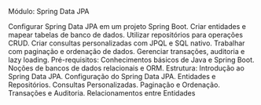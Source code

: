 Módulo: Spring Data JPA

Configurar Spring Data JPA em um projeto Spring Boot.
Criar entidades e mapear tabelas de banco de dados.
Utilizar repositórios para operações CRUD.
Criar consultas personalizadas com JPQL e SQL nativo.
Trabalhar com paginação e ordenação de dados.
Gerenciar transações, auditoria e lazy loading.
Pré-requisitos:
Conhecimentos básicos de Java e Spring Boot.
Noções de bancos de dados relacionais e ORM.
Estrutura:
Introdução ao Spring Data JPA.
Configuração do Spring Data JPA.
Entidades e Repositórios.
Consultas Personalizadas.
Paginação e Ordenação.
Transações e Auditoria.
Relacionamentos entre Entidades
